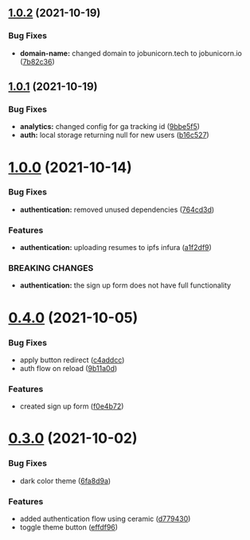 ## [1.0.2](https://github.com/Job-Unicorn/sodium/compare/v1.0.1...v1.0.2) (2021-10-19)


### Bug Fixes

* **domain-name:** changed domain to jobunicorn.tech to jobunicorn.io ([7b82c36](https://github.com/Job-Unicorn/sodium/commit/7b82c363a0eaf8ebaa9e6fc952bbf84cd30551cf))



## [1.0.1](https://github.com/Job-Unicorn/sodium/compare/v1.0.0...v1.0.1) (2021-10-19)


### Bug Fixes

* **analytics:** changed config for ga tracking id ([9bbe5f5](https://github.com/Job-Unicorn/sodium/commit/9bbe5f56cfbf4e865e0bd7e20bd2593b31bd47e7))
* **auth:** local storage returning null for new users ([b16c527](https://github.com/Job-Unicorn/sodium/commit/b16c5271f1c264400b27635717a122ce3093baba))



# [1.0.0](https://github.com/Job-Unicorn/sodium/compare/v0.4.0...v1.0.0) (2021-10-14)


### Bug Fixes

* **authentication:** removed unused dependencies ([764cd3d](https://github.com/Job-Unicorn/sodium/commit/764cd3d55d4330c433c37c80f46d5eba18c40007))


### Features

* **authentication:** uploading resumes to ipfs infura ([a1f2df9](https://github.com/Job-Unicorn/sodium/commit/a1f2df94d4205d8a684f1fd1b3d0a49b6603eae5))


### BREAKING CHANGES

* **authentication:** the sign up form does not have full functionality



# [0.4.0](https://github.com/Job-Unicorn/sodium/compare/v0.3.0...v0.4.0) (2021-10-05)


### Bug Fixes

* apply button redirect ([c4addcc](https://github.com/Job-Unicorn/sodium/commit/c4addcc4004c63c3f3389942aadedf74a19b8af3))
* auth flow on reload ([9b11a0d](https://github.com/Job-Unicorn/sodium/commit/9b11a0d7548ca41897ab5eadd84604d29cb10758))


### Features

* created sign up form ([f0e4b72](https://github.com/Job-Unicorn/sodium/commit/f0e4b727880d7d3e09fc38327260f9bc8dd29e6f))



# [0.3.0](https://github.com/Job-Unicorn/sodium/compare/v0.2.0...v0.3.0) (2021-10-02)


### Bug Fixes

* dark color theme ([6fa8d9a](https://github.com/Job-Unicorn/sodium/commit/6fa8d9a60b79382546f6b117012646efb879b14f))


### Features

* added authentication flow using ceramic ([d779430](https://github.com/Job-Unicorn/sodium/commit/d7794303186a55335ff83f5da14420ec01872315))
* toggle theme button ([effdf96](https://github.com/Job-Unicorn/sodium/commit/effdf96667bbcd9503340d911df5b234bd7ef8f6))



